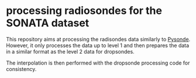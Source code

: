 # processing radiosondes for the SONATA dataset

This repository aims at processing the radisondes data similarly to [Pysonde](https://github.com/observingClouds/pysonde/tree/master). However, it only processes the data up to level 1 and then prepares the data in a similar format as the level 2 data for dropsondes.

The interpolation is then performed with the dropsonde processing code for consistency.